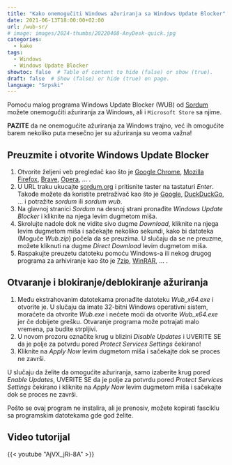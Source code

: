 ```yaml
---
title: "Kako onemogučiti Windows ažuriranja sa Windows Update Blocker"
date: 2021-06-13T18:00:00+02:00
url: /wub-sr/
# image: images/2024-thumbs/20220408-AnyDesk-quick.jpg
categories: 
  - kako
tags: 
  - Windows
  - Windows Update Blocker
showtoc: false  # Table of content to hide (false) or show (true).
draft: false  # Show (false) or hide (true) on page.
language: "Srpski"
---
```


Pomoću malog programa Windows Update Blocker (WUB) od [Sordum](https://www.sordum.org/ "Kliknite/tapnite da otvorite stranicu Sordum!") možete onemogućiti ažuriranja za Windows, ali i `Microsoft Store` sa njime. 

**PAZITE** da ne onemogućite ažuriranja za Windows trajno, već ih omogućite barem nekoliko puta mesečno jer su ažuriranja su veoma važna!

## Preuzmite i otvorite Windows Update Blocker

1. Otvorite željeni veb pregledač kao što je [Google Chrome](https://www.google.com/chrome/ "Kliknite/tapnite da otvorite stranicu Google Chrome!"), [Mozilla Firefox](https://www.mozilla.org/en-US/firefox/new/ "Kliknite/tapnite da otvorite stranicu Mozilla Firefox!"), [Brave](https://brave.com/ "Kliknite/tapnite da otvorite stranicu Brave!"), [Opera](https://www.opera.com/ "Kliknite/tapnite da otvorite stranicu Opera!"), ... .
2. U URL traku ukucajte [sordum.org](https://www.sordum.org "Kliknite/tapnite da posetite veb lokaciju Sordum!") i pritisnite taster na tastaturi *Enter*. Takođe možete da koristite pretraživač kao što je [Google](https://www.google.com/ "Kliknite/tapnite da otvorite stranicu Google!"), [DuckDuckGo](https://duckduckgo.com/ "Kliknite/tapnite da otvorite stranicu DuckDuckGo!"), ... i potražite *sordum* ili *sordum wub*.
3. Na glavnoj stranici *Sordum* na desnoj strani pronađite *Windows Update Blocker* i kliknite na njega levim dugmetom miša.
4. Skrolujte nadole dok ne vidite sivo dugme *Download*, kliknite na njega levim dugmetom miša i sačekajte nekoliko sekundi, kako bi datoteka (Moguče *Wub.zip*) počela da se preuzima. U slučaju da se ne preuzme, možete kliknuti na dugme *Direct Download* levim dugmetom miša.
5. Raspakujte preuzetu datoteku pomoću Windows-a ili nekog drugog programa za arhiviranje kao što je [7zip](https://www.7-zip.org/ "Kliknite/tapnite da otvorite stranicu 7zip!"), [WinRAR](https://www.win-rar.com/ "Kliknite/tapnite da otvorite stranicu VinRAR!"), ... .

## Otvaranje i blokiranje/deblokiranje ažuriranja
1. Među ekstrahovanim datotekama pronađite datoteku *Wub_x64.exe* i otvorite je. U slučaju da imate 32-bitni Windows operativni sistem, moraćete da otvorite *Wub.exe* i nećete moći da otvorite *Wub_x64.exe* jer če dobijete grešku. Otvaranje programa može potrajati malo vremena, pa budite strpljivi.
2. U novom prozoru označite krug u blizini *Disable Updates* i UVERITE SE da je polje za potvrdu pored *Protect Services Settings* čekirano!
3. Kliknite na *Apply Now* levim dugmetom miša i sačekajte dok se proces ne završi. 
 
U slučaju da želite da omogućite ažuriranja, samo izaberite krug pored *Enable Updates*, UVERITE SE da je polje za potvrdu pored *Protect Services Settings* čekirano i kliknite na *Apply Now* levim dugmetom miša i sačekajte dok se proces ne završi. 

Pošto se ovaj program ne instalira, ali je prenosiv, možete kopirati fasciklu sa programskim datotekama gde god želite.

## Video tutorijal

{{< youtube "AjVX_jRi-8A" >}}